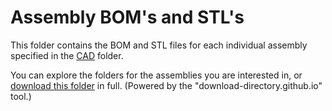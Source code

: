 # Assembly BOM's and STL's

This folder contains the BOM and STL files for each individual assembly specified in the [CAD](/CAD) folder.

You can explore the folders for the assemblies you are interested in, or [download this folder](https://download-directory.github.io/?url=https://github.com/VzBoT3D/VzBoT-Vz330/tree/master/Assemblies%20BOM%20and%20STL) in full. (Powered by the "download-directory.github.io" tool.)
